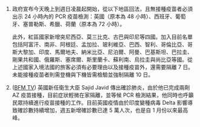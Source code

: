 1. 政府宣布今天晚上到週日凌晨起開始，從以下地區回法，且無接種疫苗者必須出示 24 小時內的 PCR 疫苗檢測：英國（原本為 48 小時）、西班牙、葡萄牙、塞普勒斯、希臘、荷蘭（原本為 72 小時）。

   此外，紅區國家新增突尼西亞、莫三比克、古巴與印尼等四國。加入目前名單包括阿富汗、南非、阿根廷、孟加拉、玻利維亞、巴西、智利、哥倫比亞、哥斯大黎加、印度、馬爾地夫、納米比亞、尼泊爾、阿曼、巴基斯坦、巴拉圭、剛果共和國、俄羅斯、塞席爾、斯里蘭卡、蘇利南、烏拉圭與尚比亞等國。從上述國家入境法國的旅客必須有必要理由以及接種疫苗外，還需要隔離 7 日。未能接種疫苗者則需登機與下機皆需檢驗並強制隔離 10 日。

1. ([BFM TV](https://bit.ly/36IW0gk)) 英國新任衛生大臣 Sajid Javid 傳出確診肺炎，由於他已完成兩劑 AZ 疫苗接種，目前症狀輕微在家隔離，並等候 PCR 檢測結果，他同時也呼籲民眾持續進行疫苗接種的工作。目前英國疫情由於印度變種病毒 Delta 影響導致確診數持續增加，週五新增確診數已達 5 萬人次，也是自 1 月份以來最高峰。
